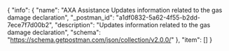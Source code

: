{
  "info": {
    "name": "AXA Assistance Updates information related to the gas damage declaration",
    "_postman_id": "a1df0832-5a62-4f55-b2dd-7ece7f7d00b2",
    "description": "Updates information related to the gas damage declaration",
    "schema": "https://schema.getpostman.com/json/collection/v2.0.0/"
  },
  "item": []
}